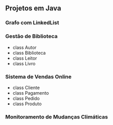 ## Projetos em Java

### Grafo com LinkedList

### Gestão de Biblioteca
- class Autor
- class Biblioteca
- class Leitor
- class Livro
### Sistema de Vendas Online
- class Cliente
- class Pagamento
- class Pedido
- class Produto
### Monitoramento de Mudanças Climáticas
